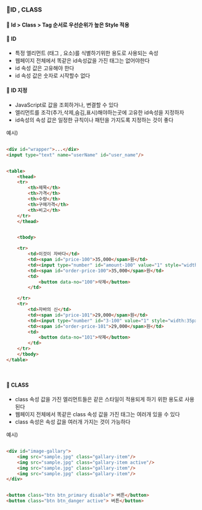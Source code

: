 ### 🔸ID , CLASS

#### 📌 Id > Class > Tag 순서로 우선순위가 높은 Style 적용

#### 🔹 ID

- 특정 엘리먼트 (태그 , 요소)를 식별하기위한 용도로 사용되는 속성
- 웹페이지 전체에서 똑같은 id속성값을 가진 태그는 없어야한다
- id 속성 값은 고유해야 한다
- id 속성 값은 숫자로 시작할수 없다

#### 🔹 ID 지정

- JavaScript로 값을 조회하거나, 변결할 수 있다
- 엘리먼트를 조각(추가,삭제,숨김,표시)해야하는곳에 고유한 id속성을 지정하자
- id속성의 속성 값은 일정한 규칙이나 패턴을 가지도록 지정하는 것이 좋다

예시)

```html

<div id="wrapper">...</div>
<input type="text" name="userName" id="user_name"/>
```

```html

<table>
    <thead>
    <tr>
        <th>제목</th>
        <th>가격</th>
        <th>수량</th>
        <th>구매가격</th>
        <th>비고</th>
    </tr>
    </thead>


    <tbody>

    <tr>
        <td>이것이 자바다</td>
        <td><span id="price-100">35,000</span>원</td>
        <td><input type="number" id="amount-100" value="1" style="width:35px" ;/>개</td>
        <td><span id="order-price-100">35,000</span>원</td>
        <td>
            <button data-no="100">삭제</button>
        </td>

    </tr>
    <tr>
        <td>자바의 신</td>
        <td><span id="price-101">29,000</span>원</td>
        <td><input type="number" id="3-100" value="1" style="width:35px" ;/>개</td>
        <td><span id="order-price-101">29,000</span>원</td>
        <td>
            <button data-no="101">삭제</button>
        </td>
    </tr>
    </tbody>
</table>
```

<br>

#### 🔹 CLASS

- class 속성 값을 가진 엘리먼트들은 같은 스타일이 적용되게 하기 위한 용도로 사용된다
- 웹페이지 전체에서 똑같은 class 속성 값을 가진 태그는 여러개 있을 수 있다
- class 속성은 속성 값을 여러개 가지는 것이 가능하다

예시)

```html

<div id="image-gallary">
    <img src="sample.jpg" class="gallary-item"/>
    <img src="sample.jpg" class="gallary-item active"/>
    <img src="sample.jpg" class="gallary-item"/>
    <img src="sample.jpg" class="gallary-item"/>
</div>


<button class="btn btn_primary disable"> 버튼</button>
<button class="btn btn_danger active"> 버튼</button>

```